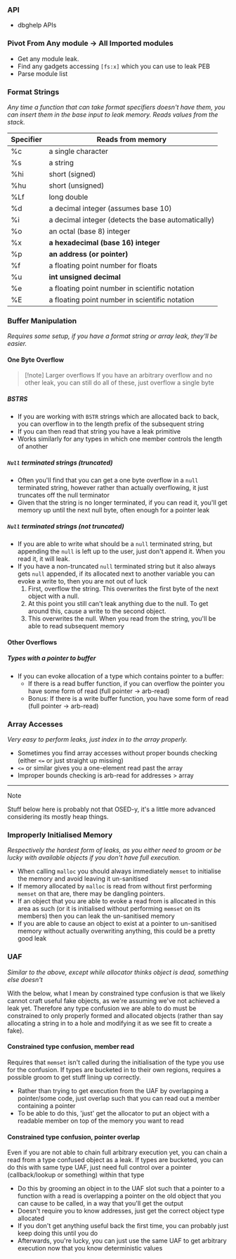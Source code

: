 ### API
- dbghelp APIs
### Pivot From Any module -> All Imported modules
- Get any module leak.
- Find any gadgets accessing `[fs:x]` which you can use to leak PEB
- Parse module list
### Format Strings
*Any time a function that can take format specifiers doesn't have them, you can insert them in the base input to leak memory. Reads values from the stack.*

| Specifier | Reads from memory  |
|---|---|
|%c|a single character|
|%s|a string|
|%hi|short (signed)|
|%hu|short (unsigned)|
|%Lf|long double|
|%d|a decimal integer (assumes base 10)|
|%i|a decimal integer (detects the base automatically)|
|%o|an octal (base 8) integer|
|%x|**a hexadecimal (base 16) integer**|
|%p|**an address (or pointer)**|
|%f|a floating point number for floats|
|%u|**int unsigned decimal**|
|%e|a floating point number in scientific notation|
|%E|a floating point number in scientific notation|

### Buffer Manipulation
*Requires some setup, if you have a format string or array leak, they'll be easier.*
#### One Byte Overflow

> [!note] Larger overflows
> If you have an arbitrary overflow and no other leak, you can still do all of these, just overflow a single byte
##### BSTRS
- If you are working with `BSTR` strings which are allocated back to back, you can overflow in to the length prefix of the subsequent string
- If you can then read that string you have a leak primitive
- Works similarly for any types in which one member controls the length of another
##### `Null` terminated strings (truncated)
- Often you'll find that you can get a one byte overflow in a `null` terminated string, however rather than actually overflowing, it just truncates off the null terminator
- Given that the string is no longer terminated, if you can read it, you'll get memory up until the next null byte, often enough for a pointer leak
##### `Null` terminated strings (not truncated)
- If you are able to write what should be a `null` terminated string, but appending the `null` is left up to the user, just don't append it. When you read it, it will leak.
- If you have a non-truncated `null` terminated string but it also always gets `null` appended, if its allocated next to another variable you can evoke a write to, then you are not out of luck
	1. First, overflow the string. This overwrites the first byte of the next object with a null.
	2. At this point you still can't leak anything due to the null. To get around this, cause a write to the second object.
	3. This overwrites the null. When you read from the string, you'll be able to read subsequent memory
#### Other Overflows
##### Types with a pointer to buffer
- If you can evoke allocation of a type which contains pointer to a buffer:
	- If there is a read buffer function, if you can overflow the pointer you have some form of read (full pointer -> arb-read)
	- Bonus: If there is a write buffer function, you have some form of read (full pointer -> arb-read)
### Array Accesses
*Very easy to perform leaks, just index in to the array properly.*

- Sometimes you find array accesses without proper bounds checking (either `<=` or just straight up missing)
- `<=` or similar gives you a one-element read past the array
- Improper bounds checking is arb-read for addresses > array
---
> [!note] 
> Stuff below here is probably not that OSED-y, it's a little more advanced considering its mostly heap things.
### Improperly Initialised Memory
*Respectively the hardest form of leaks, as you either need to groom or be lucky with available objects if you don't have full execution.*

- When calling `malloc` you should always immediately `memset` to initialise the memory and avoid leaving it un-sanitised
- If memory allocated by `malloc` is read from without first performing `memset` on that are, there may be dangling pointers.
- If an object that you are able to evoke a read from is allocated in this area as such (or it is initialised without performing `memset` on its members) then you can leak the un-sanitised memory
- If you are able to cause an object to exist at a pointer to un-sanitised memory without actually overwriting anything, this could be a pretty good leak
### UAF
*Similar to the above, except while allocator thinks object is dead, something else doesn't*

With the below, what I mean by constrained type confusion is that we likely cannot craft useful fake objects, as we're assuming we've not achieved a leak yet. Therefore any type confusion we are able to do must be constrained to only properly formed and allocated objects (rather than say allocating a string in to a hole and modifying it as we see fit to create a fake).
#### Constrained type confusion, member read
Requires that `memset` isn't called during the initialisation of the type you use for the confusion.
If types are bucketed in to their own regions, requires a possible groom to get stuff lining up correctly.

- Rather than trying to get execution from the UAF by overlapping a pointer/some code, just overlap such that you can read out a member containing a pointer
- To be able to do this, 'just' get the allocator to put an object with a readable member on top of the memory you want to read 
#### Constrained type confusion, pointer overlap
Even if you are not able to chain full arbitrary execution yet, you can chain a read from a type confused object as a leak.
If types are bucketed, you can do this with same type UAF, just need full control over a pointer (callback/lookup or something) within that type

- Do this by grooming an object in to the UAF slot such that a pointer to a function with a read is overlapping a pointer on the old object that you can cause to be called, in a way that you'll get the output
- Doesn't require you to know addresses, just get the correct object type allocated
- If you don't get anything useful back the first time, you can probably just keep doing this until you do
- Afterwards, you're lucky, you can just use the same UAF to get arbitrary execution now that you know deterministic values
